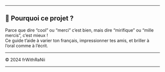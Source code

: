 <!-- _Avant j'ai dû mal à apprendre le français, et j'ai créer cette application pour facilite ma comprehension_ , également c'est le genre d'application que j'ai toujours voulu et recherchée mais j'ai pas trouver alors j'ai créer par moi même.

De surcroît, le français devient ma passion, alors que avant je néglige le français, je reste toujours avec l'anglais, car c'est déjà mieux de le maîtriser. Alors que, je me suis trompé, il est indispensable de maitriser l'anglais et français à la fois, ou plus de langue c'est beaucoup mieux. -->

---

## 🤔 Pourquoi ce projet ?

Parce que dire “cool” ou “merci” c’est bien, mais dire “mirifique” ou “mille mercis”, c’est mieux !  
Ce guide t’aide à varier ton français, impressionner tes amis, et briller à l’oral comme à l’écrit.

---

© 2024 frWithRaNii

---
